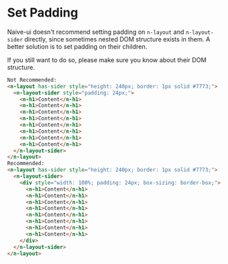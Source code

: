 # Set Padding

Naive-ui doesn't recommend setting padding on `n-layout` and `n-layout-sider` directly, since sometimes nested DOM structure exists in them. A better solution is to set padding on their children.

If you still want to do so, please make sure you know about their DOM structure.

```html
Not Recommended:
<n-layout has-sider style="height: 240px; border: 1px solid #7773;">
  <n-layout-sider style="padding: 24px;">
    <n-h1>Content</n-h1>
    <n-h1>Content</n-h1>
    <n-h1>Content</n-h1>
    <n-h1>Content</n-h1>
    <n-h1>Content</n-h1>
    <n-h1>Content</n-h1>
    <n-h1>Content</n-h1>
    <n-h1>Content</n-h1>
  </n-layout-sider>
</n-layout>
Recommended:
<n-layout has-sider style="height: 240px; border: 1px solid #7773;">
  <n-layout-sider>
    <div style="width: 100%; padding: 24px; box-sizing: border-box;">
      <n-h1>Content</n-h1>
      <n-h1>Content</n-h1>
      <n-h1>Content</n-h1>
      <n-h1>Content</n-h1>
      <n-h1>Content</n-h1>
      <n-h1>Content</n-h1>
      <n-h1>Content</n-h1>
      <n-h1>Content</n-h1>
    </div>
  </n-layout-sider>
</n-layout>
```

